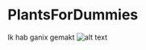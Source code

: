 # PlantsForDummies
Ik hab ganix gemakt
![alt text](https://i.ytimg.com/vi/q_NMcvJDkzU/hqdefault.jpg)
